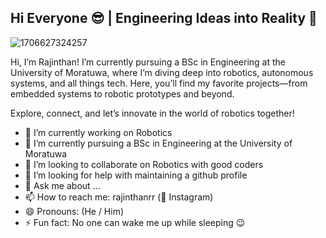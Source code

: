 ## Hi Everyone 😎 | Engineering Ideas into Reality 🚀

![1706627324257](https://github.com/user-attachments/assets/1e658174-0de8-48de-a71e-9f535c1dd8a1)

Hi, I’m Rajinthan! I’m currently pursuing a BSc in Engineering at the University of Moratuwa, where I’m diving deep into robotics, autonomous systems, and all things tech.
Here, you’ll find my favorite projects—from embedded systems to robotic prototypes and beyond.

Explore, connect, and let’s innovate in the world of robotics together!

- 🔭 I’m currently working on Robotics
- 🌱 I’m currently pursuing a BSc in Engineering at the University of Moratuwa
- 👯 I’m looking to collaborate on Robotics with good coders
- 🤔 I’m looking for help with maintaining a github profile
- 💬 Ask me about ...
- 📫 How to reach me: rajinthanrr (📸 Instagram)
- 😄 Pronouns: (He / Him)
- ⚡ Fun fact: No one can wake me up while sleeping 😉
